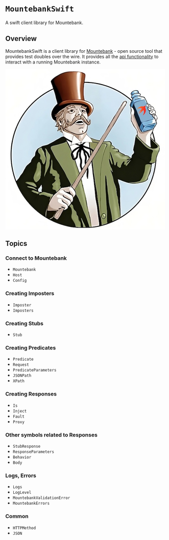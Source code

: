 # ``MountebankSwift``

A swift client library for Mountebank.

## Overview

MountebankSwift is a client library for [Mountebank](https://www.mbtest.org/) - open source tool that
provides test doubles over the wire. It provides all the [api functionality](https://www.mbtest.org/docs/api/overview)
to interact with a running Mountebank instance.

![Mountebank logo holding a bottle with Swift's icon on it](MountebankSwift.jpg)

## Topics

### Connect to Mountebank
- ``Mountebank``
- ``Host``
- ``Config``

### Creating Imposters
- ``Imposter``
- ``Imposters``

### Creating Stubs
- ``Stub``

### Creating Predicates
- ``Predicate``
- ``Request``
- ``PredicateParameters``
- ``JSONPath``
- ``XPath``

### Creating Responses
- ``Is``
- ``Inject``
- ``Fault``
- ``Proxy``

### Other symbols related to Responses
- ``StubResponse``
- ``ResponseParameters``
- ``Behavior``
- ``Body``

### Logs, Errors
- ``Logs``
- ``LogLevel``
- ``MountebankValidationError``
- ``MountebankErrors``

### Common
- ``HTTPMethod``
- ``JSON``

